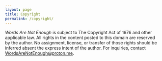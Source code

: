 ```yaml
---
layout: page
title: Copyright
permalink: /copyright/
---
```



*Words Are Not Enough* is subject to The Copyright Act of 1976 and other applicable law. All rights in the content posted to this domain are reserved by the author. No assignment, license, or transfer of those rights should be inferred absent the express intent of the author. For inquiries, contact WordsAreNotEnough@proton.me.